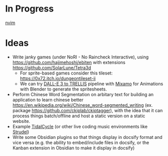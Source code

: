 # In Progress

[nvim](_tutorial/nvim.md ':include:')

# Ideas

* Write janky games (under NoRI - No Raincheck Interactive), using https://github.com/hajimehoshi/ebiten with extensions https://github.com/SolarLune/Tetra3d
  *  For sprite-based games consider this tileset: https://0x72.itch.io/dungeontileset-ii
  *  We can try [DALL-E 3 to TRELLIS](https://trellis3d.github.io/) pipeline with [Mixamo](https://www.mixamo.com/) for Animations with Blender to generate the spritesheets.
* Perform Chinese Word Segmentation on arbitary text for building an application to learn chinese better https://en.wikipedia.org/wiki/Chinese_word-segmented_writing (ex. package https://github.com/ckiplab/ckiptagger), with the idea that it can process things batch/offline and host a static version on a static website.
* Example [TidalCycle](https://tidalcycles.org/) (or other live coding music environments like [Strudel](https://strudel.cc/))
* Write some Obsidian plugins so that things display in docsify format and vice versa (e.g. the ability to embed/include files in docsify, or the Kanban extension in Obsidian to make it display in docsify)
